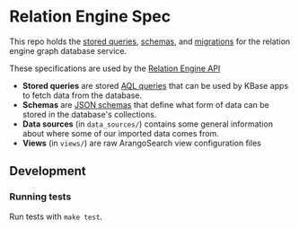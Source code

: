 # Relation Engine Spec

This repo holds the [stored queries](stored_queries), [schemas](schemas), and [migrations](migrations) for the relation engine graph database service.

These specifications are used by the [Relation Engine API]()

* **Stored queries** are stored [AQL queries](https://docs.arangodb.com/3.3/AQL/index.html) that can be used
by KBase apps to fetch data from the database.
* **Schemas** are [JSON schemas](https://json-schema.org/) that define what form of data can be stored in
the database's collections.
* **Data sources** (in `data_sources/`) contains some general information about where some of our imported data comes from.
* **Views** (in `views/`) are raw ArangoSearch view configuration files

## Development

### Running tests

Run tests with `make test`.
